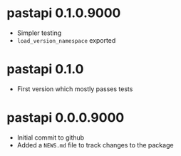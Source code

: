 # pastapi 0.1.0.9000

* Simpler testing
* `load_version_namespace` exported

# pastapi 0.1.0

* First version which mostly passes tests

# pastapi 0.0.0.9000

* Initial commit to github
* Added a `NEWS.md` file to track changes to the package
